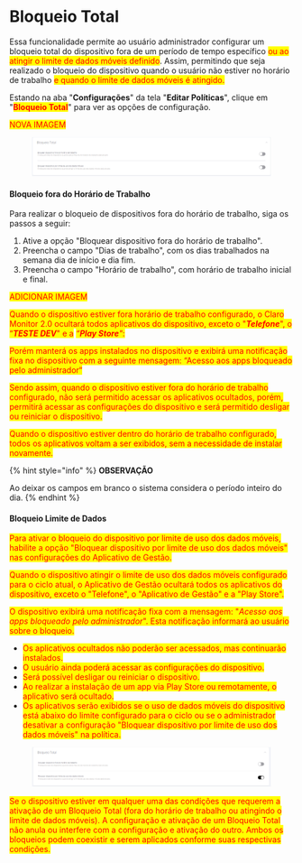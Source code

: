# Bloqueio Total

Essa funcionalidade permite ao usuário administrador configurar um bloqueio total do dispositivo fora de um período de tempo específico <mark style="color:red;">ou ao atingir o limite de dados móveis definido</mark>. Assim, permitindo que seja realizado o bloqueio do dispositivo quando o usuário não estiver no horário de trabalho <mark style="color:red;">e quando o limite de dados móveis é atingido.</mark>

Estando na aba "**Configurações**" da tela "**Editar Políticas**", clique em "<mark style="color:red;">**Bloqueio Total**</mark>" para ver as opções de configuração.

<mark style="color:red;">NOVA IMAGEM</mark>

<figure><img src="../../../../../.gitbook/assets/image (249).png" alt=""><figcaption></figcaption></figure>

#### Bloqueio fora do Horário de Trabalho

Para realizar o bloqueio de dispositivos fora do horário de trabalho, siga os passos a seguir:

1. Ative a opção "Bloquear dispositivo fora do horário de trabalho".
2. Preencha o campo "Dias de trabalho", com os dias trabalhados na semana dia de início e dia fim.
3. Preencha o campo "Horário de trabalho", com horário de trabalho inicial e final.

<mark style="color:red;">ADICIONAR IMAGEM</mark>

<mark style="color:red;">Quando o dispositivo estiver fora horário de trabalho configurado, o Claro Monitor 2.0 ocultará todos aplicativos do dispositivo, exceto o "</mark>_<mark style="color:red;">**Telefone**</mark>_<mark style="color:red;">", o “</mark>_<mark style="color:red;">**TESTE DEV**</mark>_<mark style="color:red;">" e a</mark> <mark style="color:red;"></mark>_<mark style="color:red;">“</mark><mark style="color:red;">**Play Store**</mark><mark style="color:red;">"</mark>_<mark style="color:red;">:</mark>

<mark style="color:red;">Porém manterá os apps instalados no dispositivo e exibirá uma notificação fixa no dispositivo com a seguinte mensagem: “Acesso aos apps bloqueado pelo administrador“</mark>

<mark style="color:red;">Sendo assim, quando o dispositivo estiver fora do horário de trabalho configurado, não será permitido acessar os aplicativos ocultados, porém, permitirá acessar as configurações do dispositivo e será permitido desligar ou reiniciar o dispositivo.</mark>

<mark style="color:red;">Quando o dispositivo estiver dentro do horário de trabalho configurado, todos os aplicativos voltam a ser exibidos, sem a necessidade de instalar novamente.</mark>

{% hint style="info" %}
**OBSERVAÇÃO**

Ao deixar os campos em branco o sistema considera o período inteiro do dia.
{% endhint %}

#### Bloqueio Limite de Dados

<mark style="color:red;">Para ativar o bloqueio do dispositivo por limite de uso dos dados móveis, habilite a opção "Bloquear dispositivo por limite de uso dos dados móveis" nas configurações do Aplicativo de Gestão.</mark>

<mark style="color:red;">Quando o dispositivo atingir o limite de uso dos dados móveis configurado para o ciclo atual, o Aplicativo de Gestão ocultará todos os aplicativos do dispositivo, exceto o "Telefone", o "Aplicativo de Gestão" e a "Play Store".</mark>

<mark style="color:red;">O dispositivo exibirá uma notificação fixa com a mensagem: "</mark>_<mark style="color:red;">Acesso aos apps bloqueado pelo administrador</mark>_<mark style="color:red;">". Esta notificação informará ao usuário sobre o bloqueio.</mark>

* <mark style="color:red;">Os aplicativos ocultados não poderão ser acessados, mas continuarão instalados.</mark>
* <mark style="color:red;">O usuário ainda poderá acessar as configurações do dispositivo.</mark>
* <mark style="color:red;">Será possível desligar ou reiniciar o dispositivo.</mark>
* <mark style="color:red;">Ao realizar a instalação de um app via Play Store ou remotamente, o aplicativo será ocultado.</mark>
* <mark style="color:red;">Os aplicativos serão exibidos se o uso de dados móveis do dispositivo está abaixo do limite configurado para o ciclo ou se o administrador desativar a configuração "Bloquear dispositivo por limite de uso dos dados móveis" na política.</mark>

<figure><img src="../../../../../.gitbook/assets/image (251).png" alt=""><figcaption></figcaption></figure>

<mark style="color:red;">Se o dispositivo estiver em qualquer uma das condições que requerem a ativação de um Bloqueio Total (fora do horário de trabalho ou atingindo o limite de dados móveis). A configuração e ativação de um Bloqueio Total não anula ou interfere com a configuração e ativação do outro. Ambos os bloqueios podem coexistir e serem aplicados conforme suas respectivas condições.</mark>

